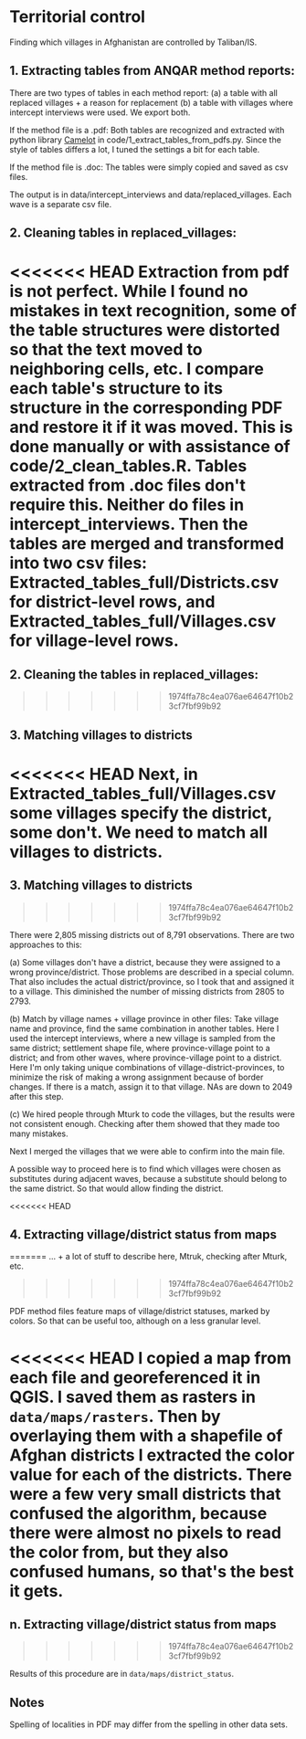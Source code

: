 # Territorial control
Finding which villages in Afghanistan are controlled by Taliban/IS.




## 1. Extracting tables from ANQAR method reports:

There are two types of tables in each method report: (a) a table with all replaced villages + a reason for replacement (b) a table with villages where intercept interviews were used. We export both.

If the method file is a .pdf:
	Both tables are recognized and extracted with python library [Camelot](https://camelot-py.readthedocs.io/en/master/) in code/1_extract_tables_from_pdfs.py. Since the style of tables differs a lot, I tuned the settings a bit for each table.

If the method file is .doc:
	The tables were simply copied and saved as csv files.


The output is in data/intercept_interviews and data/replaced_villages. Each wave is a separate csv file.


## 2. Cleaning tables in replaced_villages:

<<<<<<< HEAD
Extraction from pdf is not perfect. While I found no mistakes in text recognition, some of the table structures were distorted so that the text moved to neighboring cells, etc. I compare each table's structure to its structure in the corresponding PDF and restore it if it was moved. This is done manually or with assistance of code/2_clean_tables.R.
Tables extracted from .doc files don't require this. Neither do files in intercept_interviews.
Then the tables are merged and transformed into two csv files: Extracted_tables_full/Districts.csv for district-level rows, and Extracted_tables_full/Villages.csv for village-level rows.
=======
## 2. Cleaning the tables in replaced_villages:
>>>>>>> 1974ffa78c4ea076ae64647f10b23cf7fbf99b92


## 3. Matching villages to districts

<<<<<<< HEAD
Next, in Extracted_tables_full/Villages.csv some villages specify the district, some don't. We need to match all villages to districts.
=======
## 3. Matching villages to districts
>>>>>>> 1974ffa78c4ea076ae64647f10b23cf7fbf99b92

There were 2,805 missing districts out of 8,791 observations.
There are two approaches to this:

(a) Some villages don't have a district, because they were assigned to a wrong province/district. Those problems are described in a special column. That also includes the actual district/province, so I took that and assigned it to a village. This diminished the number of missing districts from 2805 to 2793.

(b) Match by village names + village province in other files:
Take village name and province, find the same combination in another tables. Here I used the intercept interviews, where a new village is sampled from the same district; settlement shape file, where province-village point to a district; and from other waves, where province-village point to a district. Here I'm only taking unique combinations of village-district-provinces, to minimize the risk of making a wrong assignment because of border changes.
If there is a match, assign it to that village. NAs are down to 2049 after this step.

(c) We hired people through Mturk to code the villages, but the results were not consistent enough. Checking after them showed that they made too many mistakes.

Next I merged the villages that we were able to confirm into the main file.

A possible way to proceed here is to find which villages were chosen as substitutes during adjacent waves, because a substitute should belong to the same district. So that would allow finding the district.


<<<<<<< HEAD
## 4. Extracting village/district status from maps
=======
... + a lot of stuff to describe here, Mtruk, checking after Mturk, etc.
>>>>>>> 1974ffa78c4ea076ae64647f10b23cf7fbf99b92

PDF method files feature maps of village/district statuses, marked by colors. So that can be useful too, although on a less granular level.

<<<<<<< HEAD
I copied a map from each file and georeferenced it in QGIS. I saved them as rasters in `data/maps/rasters`. Then by overlaying them with a shapefile of Afghan districts I extracted the color value for each of the districts. There were a few very small districts that confused the algorithm, because there were almost no pixels to read the color from, but they also confused humans, so that's the best it gets.
=======
## n. Extracting village/district status from maps
>>>>>>> 1974ffa78c4ea076ae64647f10b23cf7fbf99b92

Results of this procedure are in `data/maps/district_status`.

## Notes

Spelling of localities in PDF may differ from the spelling in other data sets.



